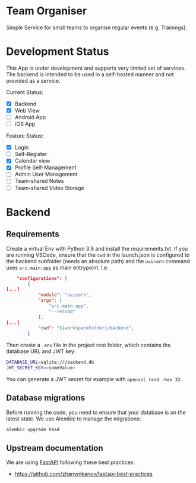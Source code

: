 # Team Organiser

Simple Service for small teams to organise regular events (e.g. Trainings).

# Development Status

This App is under development and supports very limited set of services. The
backend is intended to be used in a self-hosted manner and not provided as a
service.

Current Status:
- [x] Backend
- [x] Web View
- [ ] Android App
- [ ] iOS App

Feature Status:
- [x] Login
- [ ] Self-Register
- [x] Calendar view
- [x] Profile Self-Management
- [ ] Admin User Management
- [ ] Team-shared Notes
- [ ] Team-shared Video Storage

# Backend

## Requirements
Create a virtual Env with Python 3.9 and install the requirements.txt. If you are running VSCode, ensure that the `cwd` in the launch.json is configured to the backend subfolder (needs an absolute path) and the `uvicorn` command uses `src.main:app` as main entrypoint. I.e.

```json
    "configurations": [
        {
[...]
            "module": "uvicorn",
            "args": [
                "src.main:app",
                "--reload"
            ],
[...]
            "cwd": "${workspaceFolder}/backend",
        }
```

Then create a `.env` file in the project root folder, which contains the database URL and JWT key:

```bash
DATABASE_URL=sqlite:///backend.db
JWT_SECRET_KEY=<someValue>
```

You can generate a JWT secret for example with `openssl rand -hex 32`.

## Database migrations

Before running the code, you need to ensure that your database is on the latest state. We use Alembic to manage the migrations:

```bash
alembic upgrade head
```

## Upstream documentation

We are using [FastAPI](https://fastapi.tiangolo.com/) following these best practices:
- https://github.com/zhanymkanov/fastapi-best-practices 
